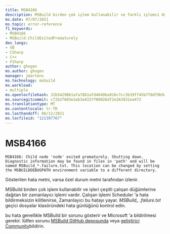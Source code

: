 ```yaml
---
title: MSB4166
description: MSBuild birden çok işlem kullanabilir ve farklı işlemci düğümlerine iş dağıtan bir zamanlayıcı işlemi vardır. Çalışan işlemi kilitlenirse Zamanlayıcı bu hatayı yayar.
ms.date: 07/07/2021
ms.topic: error-reference
f1_keywords:
- MSB4166
- MSBuild.ChildExitedPrematurely
dev_langs:
- VB
- CSharp
- C++
- FSharp
author: ghogen
ms.author: ghogen
manager: jmartens
ms.technology: msbuild
ms.workload:
- multiple
ms.openlocfilehash: 31b54298b1afa78b1afd4649ba916c7cc3b39ff45b7f8df9b9af4d73de60f8ec
ms.sourcegitcommit: c72b2f603e1eb3a4157f00926df2e263831ea472
ms.translationtype: MT
ms.contentlocale: tr-TR
ms.lasthandoff: 08/12/2021
ms.locfileid: "121397767"
---
```

# <a name="msb4166"></a>MSB4166

```output
MSB4166: Child node 'node' exited prematurely. Shutting down. Diagnostic information may be found in files in 'path' and will be named MSBuild_*.failure.txt. This location can be changed by setting the MSBUILDDEBUGPATH environment variable to a different directory.
```

Gösterilen hata metni, varsa özel durum metni tarafından izlenir.

MSBuild birden çok işlem kullanabilir ve işleri çeşitli çalışan düğümlerine dağıtan bir zamanlayıcı işlemi vardır. Çalışan işlemi Scheduler 'a hata bildirmeksizin kilitlenirse, Zamanlayıcı bu hatayı yayar. *MSBuild_ <guid>.failure.txt* geçici dosyalar klasöründeki hata günlüğünü kontrol edin.

bu hata genellikle MSBuild bir sorunu gösterir ve Microsoft 'a bildirilmesi gerekir. lütfen sorunu [MSBuild GitHub deposunda](https://github.com/Microsoft/msbuild) veya [geliştirici Community](https://developercommunity.visualstudio.com/search?space=8)bildirin.
